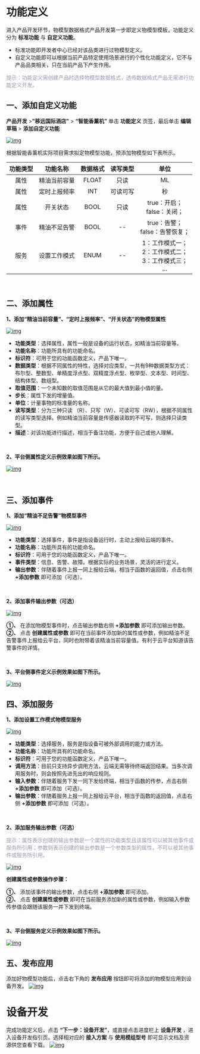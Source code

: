 
# 功能定义

进入产品开发环节，物模型数据格式产品开发第一步即定义物模型模板，功能定义分为 __标准功能__ 与 __自定义功能__。


* 标准功能即开发者中心已经对该品类进行过物模型定义。
* 自定义功能即可以根据当前产品特定使用场景进行的个性化功能定义，它不与产品品类相关，只在当前产品下产生作用。

<font color=#999AAA >提示：功能定义需创建产品时选择物模型数据格式，透传数据格式产品无需进行功能定义开发。</font>


## __一、添加自定义功能__


__产品开发__ >__"移远国际酒店"__ > __“智能香薰机”__ 单击 __功能定义__ 页签，最后单击 __编辑草稿__ > __添加自定义功能__


<a data-fancybox title="img" href="/deviceDevelop/nb/speediness_cmcc&cucc/resource/platform/platform-04.png">![img](/deviceDevelop/nb/speediness_cmcc&cucc/resource/platform/platform-04.png)</a>

根据智能香薰机实际项目需求拟定物模型功能，预添加物模型如下表所示。

| 功能类型 | 功能名称 | 数据格式     |读写类型     |单位     |
|:--------:| :-------------:| :-------------:|:-------------:|:-------------:|
| 属性 | 精油当前容量 |FLOAT|只读|ML|
| 属性 | 定时上报频率 |INT|可读可写|秒|
| 属性 | 开关状态 |BOOL|只读| true：开启；<br>false：关闭；|
| 事件| 精油不足告警 |BOOL|--|true：告警； <br> false：告警恢复；|
| 服务| 设置工作模式 |ENUM|--|1：工作模式一；<br> 2：工作模式二；<br>3：工作模式三；<br>... |

<br/>

## __二、添加属性__ 

__1、添加“精油当前容量”、“定时上报频率”、“开关状态”的物模型属性__

<a data-fancybox title="img" href="/deviceDevelop/nb/speediness_cmcc&cucc/resource/platform/platform-05.png">![img](/deviceDevelop/nb/speediness_cmcc&cucc/resource/platform/platform-05.png)</a>

* __功能类型__：选择属性，属性一般是设备的运行状态，如精油当前容量等。
* __功能名称__：功能所具有的功能命名。
* __标识符__：可用于您的功能函数定义，产品下唯一。
* __数据类型__：根据不同属性的特性，选择对应类型，一共有9种数据类型方式：布尔型、整数型、单精度浮点型、双精度浮点型、枚举型、文本型、时间型、结构体型、数组型。
* __取值范围__：一个未知数的取值范围是从它的最大值到最小值的量。
* __步长__：属性下发的增量值。
* __单位__：计量事物的标准量的名称。
* __读写类型__：分为三种只读 （R）、只写（W）、可读可写（RW），根据不同属性的读写类型选择。例如精油当前容量是传感器读取的不可写，则选择只读类型。
* __描述__：对该功能进行描述，相当于备注功能，方便于自己或他人理解。
	
<br/>

__2、平台侧属性定义示例效果如图下所示。__

<a data-fancybox title="img" href="/deviceDevelop/nb/speediness_cmcc&cucc/resource/platform/platform-06.png">![img](/deviceDevelop/nb/speediness_cmcc&cucc/resource/platform/platform-06.png)</a>

<br/>

## __三、添加事件__ 

__1、添加“精油不足告警”物模型事件__

<a data-fancybox title="img" href="/deviceDevelop/nb/speediness_cmcc&cucc/resource/platform/platform-07.png">![img](/deviceDevelop/nb/speediness_cmcc&cucc/resource/platform/platform-07.png)</a>


* __功能类型__：选择事件，事件是指设备运行时，主动上报给云端的事件。
* __功能名称__：功能所具有的功能命名。
* __标识符__：可用于您的功能函数定义，产品下唯一。
* __事件类型__：信息、告警、故障。根据实际的业务场景，灵活的进行定义。
* __输出参数__：伴随着事件上报一同上报给云端，相当于函数的返回值，点击右侧 __+添加参数__ 即可添加（可选）。
	
<br>

__2、添加事件输出参数（可选）__

<a data-fancybox title="img" href="/deviceDevelop/nb/speediness_cmcc&cucc/resource/platform/platform-08.png">![img](/deviceDevelop/nb/speediness_cmcc&cucc/resource/platform/platform-08.png)</a>

__①、__ 在添加物模型事件时，点击输出参数右侧 __+添加参数__ 即可添加输出参数。<br>
__②、__ 点击 __创建属性或参数__ 即可在当前事件添加新的属性或参数，例如精油不足告警事件上报给云平台，同时也附带着该精油当前容量值。有利于云平台知道该告警事件的详情。

<br>

__3、平台侧事件定义示例效果如图下所示。__

<a data-fancybox title="img" href="/deviceDevelop/nb/speediness_cmcc&cucc/resource/platform/platform-09.png">![img](/deviceDevelop/nb/speediness_cmcc&cucc/resource/platform/platform-09.png)</a>


## __四、添加服务__ 

__1、添加设置工作模式物模型服务__
	
<a data-fancybox title="img" href="/deviceDevelop/nb/speediness_cmcc&cucc/resource/platform/platform-10.png">![img](/deviceDevelop/nb/speediness_cmcc&cucc/resource/platform/platform-10.png)</a>


* __功能类型__：选择服务，服务是指设备可被外部调用的能力或方法。
* __功能名称__：功能所具有的功能命名。
* __标识符__：可用于您的功能函数定义，产品下唯一。
* __调用方法__：目前只支持异步调用方法，云端无需等待终端返回结果。当多次调用服务时，则会按照先进先出的响应规则。
* __输入参数__：伴随着服务下发一同下发给终端，相当于函数的传参，点击右侧 __+添加参数__ 即可添加（可选）。
* __输出参数__：伴随着服务上报一同上报给云平台，相当于函数的返回值，点击右侧 __+添加参数__ 即可添加（可选）。
		
<br/>
	
__2、添加服务输出参数（可选）__

<font color=#999AAA >提示：属性表示创建的输出参数是一个属性的功能类型且该属性可以被其他事件或服务所引用；参数则表示创建的输出参数是一个参数类型的属性，不可以被其他事件或服务所引用。</font>

<a data-fancybox title="img" href="/deviceDevelop/nb/speediness_cmcc&cucc/resource/platform/platform-11.png">![img](/deviceDevelop/nb/speediness_cmcc&cucc/resource/platform/platform-11.png)</a>


__创建属性或参数操作步骤：__

__①、__ 添加该事件的输出参数，点击右侧 __+添加参数__ 即可添加。<br>
__②、__ 点击 __创建属性或参数__ 即可在当前服务添加新的属性或参数，例如输入参数传参值会跟随该服务一并下发到终端。
	
<br/>

__3、平台侧服务定义示例效果如图下所示。__

<a data-fancybox title="img" href="/deviceDevelop/nb/speediness_cmcc&cucc/resource/platform/platform-12.png">![img](/deviceDevelop/nb/speediness_cmcc&cucc/resource/platform/platform-12.png)</a>

## __五、发布应用__ 
添加好物模型功能后，点击右下角的 __发布应用__ 按钮即可将添加的物模型应用到设备开发。
<a data-fancybox title="img" href="/deviceDevelop/nb/speediness_cmcc&cucc/resource/platform/platform-13.png">![img](/deviceDevelop/nb/speediness_cmcc&cucc/resource/platform/platform-13.png)</a>


# 设备开发
完成功能定义后，点击 __“下一步：设备开发”__，或直接点击进度栏上 __设备开发__ ，进入设备开发指引页。选择相对应的 __接入方案__ 与 __使用模组型号__ 即可显示文档及资源供您查看下载。
<a data-fancybox title="img" href="/deviceDevelop/nb/speediness_cmcc&cucc/resource/platform/platform-14.png">![img](/deviceDevelop/nb/speediness_cmcc&cucc/resource/platform/platform-14.png)</a>
